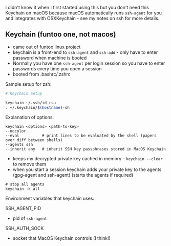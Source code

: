 I didn't know it when I first started using this but you don't need this
Keychain on macOS because macOS automatically runs `ssh-agent` for you and
integrates with OSXKeychain - see my notes on ssh for more details.

## Keychain (funtoo one, not macos)

- came out of funtoo linux project
- keychain is a front-end to `ssh-agent` and `ssh-add` - only have to enter
  password when machine is booted
- Normally you have one `ssh-agent` per login session so you have to enter
  passwords every time you open a session
- booted from .bashrc/.zshrc

Sample setup for zsh:

```zsh
# Keychain Setup

keychain ~/.ssh/id_rsa
. ~/.keychain/$(hostname)-sh
```

Explanation of options:

```
keychain <options> <path-to-key>
--nocolor
--eval          # print lines to be evaluated by the shell (papers over diff between shells)
--agents ssh
--inherit any   # inherit SSH key passphrases stored in MacOS Keychain
```

- keeps my decrypted private key cached in memory - `keychain --clear` to remove
  them
- when you start a session keychain adds your private key to the agents
  (gpg-agent and ssh-agent) (starts the agents if required)

```
# stop all agents
keychain -k all
```

Environment variables that keychain uses:

SSH_AGENT_PID

- pid of `ssh-agent`

SSH_AUTH_SOCK

- socket that MacOS Keychain controls (I think!)
